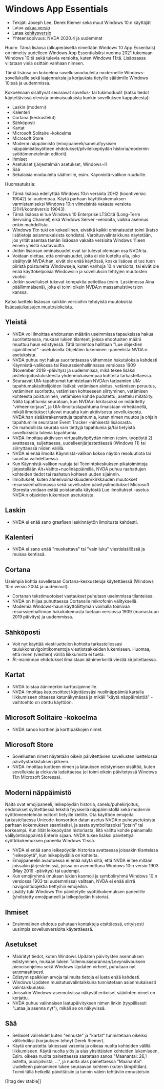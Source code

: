 # Windows App Essentials #

* Tekijät: Joseph Lee, Derek Riemer sekä muut Windows 10:n käyttäjät
* Lataa [vakaa versio][1]
* Lataa [kehitysversio][2]
* Yhteensopivuus: NVDA 2020.4 ja uudemmat

Huom: Tämä lisäosa (alkuperäiseltä nimeltään Windows 10 App Essentials) on
nimetty uudelleen Windows App Essentialsiksi vuonna 2021 tukemaan Windows
10:tä sekä tulevia versioita, kuten Windows 11:tä. Lisäosassa viitataan
vielä osittain vanhaan nimeen.

Tämä lisäosa on kokoelma sovellusmoduuleita moderneille
Windows-sovelluksille sekä laajennuksia ja korjauksia tietyille säätimille
Windows 10:ssä ja uudemmissa.

Kokoelmaan sisältyvät seuraavat sovellus- tai tukimoduulit (katso tiedot
käytettävissä olevista ominaisuuksista kunkin sovelluksen kappaleesta):

* Laskin (moderni)
* Kalenteri
* Cortana (keskustelut)
* Sähköposti
* Kartat
* Microsoft Solitaire -kokoelma
* Microsoft Store
* Moderni näppäimistö (emojipaneeli/sanelu/fyysisen näppäimistösyötteen
  ehdotukset/pilvileikepöydän historia/modernin syöttömenetelmän editorit)
* Ihmiset
* Asetukset (järjestelmän asetukset, Windows+I)
* Sää
* Sekalaisia moduuleita säätimille, esim. Käynnistä-valikon ruuduille.

Huomautuksia:

* Tämä lisäosa edellyttää Windows 10:n versiota 20H2 (koontiversio 19042)
  tai uudempaa. Käytä parhaan käyttökokemuksen varmistamiseksi Windows 10:n
  viimeisintä vakaata versiota (21H1/koontiversio 19043).
* Tämä lisäosa ei tue Windows 10 Enterprise LTSC:tä (Long-Term Servicing
  Channel) eikä Windows Server -versioita, vaikka asennus onkin mahdollista.
* Windows 11:n tuki on kokeellinen, eivätkä kaikki ominaisudet toimi (katso
  lisätietoja asianmukaisista kohdista). Varoitusvalintaikkuna näytetään,
  jos yrität asentaa tämän lisäosan vakaita versioita Windows 11:een ennen
  yleistä saatavuutta.
* Jotkin lisäosan ominaisuudet ovat tai tulevat olemaan osa NVDA:ta.
* Voidaan olettaa, että ominaisuudet, joita ei ole lueteltu alla, joko
  sisältyvät NVDA:han, eivät ole enää käytössä, koska lisäosa ei tue tuen
  piiristä poistuneita Windowseja, kuten vanhoja 10:n versioita, tai eivät
  ole enää käyttökelpoisia Windowsiin ja sovelluksiin tehtyjen muutosten
  vuoksi.
* Jotkin sovellukset tukevat kompaktia peitetilaa (esim. Laskimessa Aina
  päällimmäisenä), joka ei toimi oikein NVDA:n massamuistiversion kanssa.

Katso luettelo lisäosan kaikkiin versioihin tehdyistä muutoksista
[lisäosajulkaisujen muutoslokeista.][3]

## Yleistä

* NVDA voi ilmoittaa ehdotusten määrän useimmissa tapauksissa hakua
  suoritettaessa, mukaan lukien tilanteet, joissa ehdotusten määrä muuttuu
  haun edistyessä. Tätä toimintoa hallitaan "Lue objektien sijaintitiedot"
  -asetuksella Objektien lukeminen -paneelista NVDA:n asetuksista.
* NVDA puhuu nyt hakua suoritettaessa vähemmän hakutuloksia kahdesti
  Käynnistä-valikossa tai Resurssienhallinnassa versiossa 1909 (November
  2019 -päivitys) ja uudemmissa, mikä tekee lisäksi
  pistekirjoitustulosteesta yhdenmukaisempaa kohteita tarkasteltaessa.
* Seuraavat UIA-tapahtumat tunnistetaan NVDA:n tarjoamien
  UIA-tapahtumakäsittelijöiden lisäksi: vetämisen aloitus, vetämisen
  peruutus, vetäminen suoritettu, vetämisen kohteeseen siirtyminen,
  vetämisen kohteesta poistuminen, vetämisen kohde pudotettu, asettelu
  mitätöity. Näitä tapahtumia seurataan, kun NVDA:n lokitasoksi on
  määritetty "virheenkorjaus", ja UIA-ilmoitustapahtuma ilmaistaan
  virheäänellä, mikäli ilmoitukset tulevat muualta kuin aktiivisesta
  sovelluksesta. NVDA:han sisäänrakennettuja tapahtumia, kuten nimen muutos
  ja ohjain tapahtumille seurataan Event Tracker -nimisestä lisäosasta.
* On mahdollista seurata vain tiettyjä tapahtumia ja/tai tietyistä
  sovelluksista tulevia tapahtumia.
* NVDA ilmoittaa aktiivisen virtuaalityöpöydän nimen (esim. työpöytä 2)
  avattaessa, suljettaessa, uudelleenjärjestettäessä (Windows 11) tai
  siirryttäessä niiden välillä.
* NVDA ei enää ilmoita Käynnistä-valikon kokoa  näytön resoluutiota tai
  suuntaa vaihdettaessa.
* Kun Käynnistä-valikon ruutuja tai Toimintokeskuksen pikatoimintoja
  järjestellään Alt+Vaihto+nuolinäppäimillä, NVDA puhuu raahattujen
  kohteiden tiedot tai raahatun kohteen uuden sijainnin.
* Ilmoitukset, kuten äänenvoimakkuuden/kirkkauden muutokset
  resurssienhallinnassa sekä sovellusten päivitysilmoitukset Microsoft
  Storesta voidaan estää poistamalla käytöstä Lue ilmoitukset -asetus NVDA:n
  objektien lukemisen asetuksista.

## Laskin

* NVDA ei enää sano graafisen laskinnäytön ilmoitusta kahdesti.

## Kalenteri

* NVDA ei sano enää "muokattava" tai "vain luku" viestisisällössä ja muissa
  kentissä.

## Cortana

Useimpia kohtia sovelletaan Cortana-keskusteluja käytettäessä (Windows 10:n
versio 2004 ja uudemmat).

* Cortanan tekstimuotoiset vastaukset puhutaan useimmissa tilanteissa.
* NVDA on hiljaa puhuttaessa Cortanalle mikrofonin välityksellä.
* Modernia Windows-haun käyttöliittymän voimalla toimivaa
  resurssienhallinnan hakukokemusta tuetaan versiossa 1909 (marraskuun 2019
  päivitys) ja uudemmissa.

## Sähköposti

* Voit nyt käyttää viestiluettelon kohteita tarkastellessasi
  taulukkonavigointikomentoja viestiotsakkeiden lukemiseen. Huomaa, että
  rivien (viestien) välillä liikkumista ei tueta.
* Ät-maininnan ehdotukset ilmaistaan äänimerkeillä viestiä kirjoitettaessa.

## Kartat

* NVDA toistaa äänimerkin karttasijainneille.
* NVDA ilmoittaa katuosoitteet käyttäessäsi nuolinäppäimiä kartalla
  liikkumiseen oltaessa katunäkymässä ja mikäli "käytä näppäimistöä"
  -vaihtoehto on otettu käyttöön.

## Microsoft Solitaire -kokoelma

* NVDA sanoo korttien ja korttipakkojen nimet.

## Microsoft Store

* Sovellusten nimet näytetään oikein päivitettävien sovellusten luettelossa
  päivitystarkistuksen jälkeen.
* NVDA ilmoittaa tuotteen nimen ja latauksen edistymisen sisältöä, kuten
  sovelluksia ja elokuvia ladattaessa (ei toimi oikein päivitetyssä Windows
  11:n Microsoft Storessa).

## Moderni näppäimistö

Näitä ovat emojipaneeli, leikepöydän historia, sanelu/puhekirjoitus,
ehdotukset syötettäessä tekstiä fyysisellä näppäimistöllä sekä modernin
syöttömenetelmän editorit tietyille kielille. Ota käyttöön emojeita
tarkasteltaessa Unicode-konsortion datan asetus NVDA:n puheasetuksista
parhaan kokemuksen saamiseksi, ja aseta symbolitasoksi "jotain" tai
korkeampi. Kun liität leikepöydän historiasta, liitä valittu kohde
painamalla välilyöntinäppäintä Enterin sijaan. NVDA tukee lisäksi
päivitettyä syöttökokemuksen paneelia Windows 11:ssä.

* NVDA ei enää sano leikepöydän historiaa avattaessa joissakin tilanteissa
  "leikepöytä", kun leikepöydällä on kohteita.
* Emojipaneelin avautuessa ei enää näytä siltä, että NVDA  ei tee mitään
  joissakin järjestelmissä, joissa on asennettuna Windows 10:n versio 1903
  (May 2019 -päivitys) tai uudempi.
* Kun emojiryhmä (mukaan lukien kaomoji ja symboliryhmä Windows 10:n
  versiossa 1903 tai uudemmissa) valitaan, NVDA ei enää siirrä
  navigointiobjektia tiettyihin emojeihin.
* Lisätty tuki Windows 11:n päivitetylle syöttökokemuksen paneelille
  (yhdistetty emojipaneeli ja leikepöydän historia).

## Ihmiset

* Ensimmäinen ehdotus puhutaan kontakteja etsittäessä, erityisesti uusimpia
  sovellusversioita käytettäessä.

## Asetukset

* Määrätyt tiedot, kuten Windows Updaten päivitysten asennuksen edistyminen,
  mukaan lukien Tallennusseurannan/Levynsiivouksen pienoisohjelma sekä
  Windows Updaten virheet, puhutaan nyt automaattisesti.
* Edistymispalkkien arvoja tai muita tietoja ei lueta enää kahdesti.
* Windows Updaten muistutusvalintaikkuna tunnistetaan asianmukaisesti
  valintaikkunaksi.
* Joissakin Windows-asennuksissa näkyvät erikoiset säädinten nimet on
  korjattu.
* NVDA puhuu valinnaisen laatupäivityksen nimen linkin (tyypillisesti "Lataa
  ja asenna nyt"), mikäli se on näkyvissä.

## Sää

* Sellaiset välilehdet kuten "ennuste" ja "kartat" tunnistetaan oikeiksi
  välilehdiksi (korjauksen tehnyt Derek Riemer).
* Käytä ennustetta lukiessasi vasenta ja oikeaa nuolta kohteiden välillä
  liikkumiseen. Käytä nuolta ylös ja alas yksittäisten kohteiden
  lukemiseen. Esim.  oikeaa nuolta painettaessa saatetaan sanoa "Maanantai:
  26,1 astetta, puolipilvistä, ...", ja nuolta alas painettaessa
  "Maanantai". Uudelleen painaminen lukee seuraavan kohteen (kuten
  lämpötilan). Toimii tällä hetkellä päivittäisiin ja tunnin välein
  tehtäviin ennusteisiin.

[[!tag dev stable]]

[1]: https://addons.nvda-project.org/files/get.php?file=w10

[2]: https://addons.nvda-project.org/files/get.php?file=w10-dev

[3]: https://github.com/josephsl/wintenapps/wiki/w10changelog
